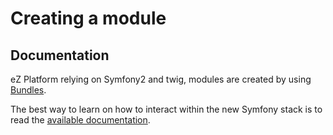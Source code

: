 Creating a module
=================

Documentation
-------------

eZ Platform relying on Symfony2 and twig, modules are created by using
[Bundles](http://symfony.com/doc/current/bundles/).

The best way to learn on how to interact within the new Symfony stack is to
read the [available documentation](http://symfony.com/doc/current/book/page_creation.html).
